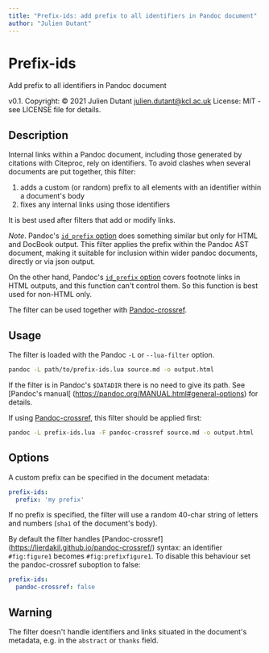 ```yaml
---
title: "Prefix-ids: add prefix to all identifiers in Pandoc document"
author: "Julien Dutant"
---
```


Prefix-ids
==========

Add prefix to all identifiers in Pandoc document

v0.1. Copyright: © 2021 Julien Dutant <julien.dutant@kcl.ac.uk>
License:  MIT - see LICENSE file for details.

Description
------------

Internal links within a Pandoc document, including those 
generated by citations with Citeproc, rely on identifiers. 
To avoid clashes when several documents are put together,
this filter:

1. adds a custom (or random) prefix to
all elements with an identifier within a document's body
2. fixes any internal links using those identifiers

It is best used after filters that add or modify links. 

*Note*. Pandoc's [`id_prefix` option](https://pandoc.org/MANUAL.html#option--id-prefix)
does something similar but only for HTML and DocBook output. 
This filter applies the prefix within the Pandoc AST
document, making it suitable for inclusion within wider
pandoc documents, directly or via json output.

On the other hand, Pandoc's [`id_prefix` option](https://pandoc.org/MANUAL.html#option--id-prefix) covers footnote links in HTML
outputs, and this function can't control them. So this function
is best used for non-HTML only.

The filter can be used together with [Pandoc-crossref](https://lierdakil.github.io/pandoc-crossref/).

Usage
-----

The filter is loaded with the Pandoc `-L` or `--lua-filter` option. 

```bash 
pandoc -L path/to/prefix-ids.lua source.md -o output.html
```

If the filter is in Pandoc's `$DATADIR` there is no need to give its
path. See [Pandoc's manual[
(https://pandoc.org/MANUAL.html#general-options) for details.

If using [Pandoc-crossref](https://lierdakil.github.io/pandoc-crossref/),
this filter should be applied first:

```bash 
pandoc -L prefix-ids.lua -F pandoc-crossref source.md -o output.html
```

Options
-------

A custom prefix can be specified in the document metadata:

```yaml
prefix-ids:
  prefix: 'my prefix'
```

If no prefix is specified, the filter will use a random 40-char string
of letters and numbers (`sha1` of the document's body).

By default the filter handles [Pandoc-crossref]
(https://lierdakil.github.io/pandoc-crossref/) syntax: an identifier
`#fig:figure1` becomes `#fig:prefixfigure1`. To disable this behaviour
set the pandoc-crossref suboption to false:

```yaml
prefix-ids:
  pandoc-crossref: false
```


Warning
-------

The filter doesn't handle identifiers and links situated in the 
document's metadata, e.g. in the `abstract` or `thanks` field.
